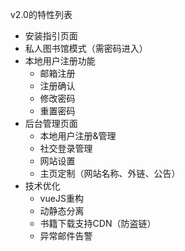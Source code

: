 v2.0的特性列表
* 安装指引页面
* 私人图书馆模式（需密码进入）
* 本地用户注册功能
  - 邮箱注册
  - 注册确认
  - 修改密码
  - 重置密码
* 后台管理页面
  - 本地用户注册&管理
  - 社交登录管理
  - 网站设置
  - 主页定制（网站名称、外链、公告）
* 技术优化
  - vueJS重构
  - 动静态分离
  - 书籍下载支持CDN（防盗链）
  - 异常邮件告警

